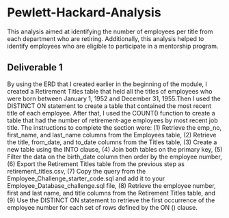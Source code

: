 # Pewlett-Hackard-Analysis
This analysis aimed at identifying the number of employees per title from each department who are retiring. Additionally, this analysis helped to  identify employees who are eligible to participate in a mentorship program.
## Deliverable 1 
By using the ERD that I created earlier in the beginning of the module, I created a Retirement Titles table that held all the titles of employees who were born between January 1, 1952 and December 31, 1955.Then I used the DISTINCT ON statement to create a table that contained the most recent title of each employee. After that, I used the COUNT() function to create a table that had the number of retirement-age employees by most recent job title. The instructions to complete the section were:
(1) Retrieve the emp_no, first_name, and last_name columns from the Employees table,
(2) Retrieve the title, from_date, and to_date columns from the Titles table,
(3) Create a new table using the INTO clause,
(4) Join both tables on the primary key,
(5) Filter the data on the birth_date column then order by the employee number,
(6) Export the Retirement Titles table from the previous step as retirement_titles.csv,
(7) Copy the query from the Employee_Challenge_starter_code.sql and add it to your Employee_Database_challenge.sql file,
(8) Retrieve the employee number, first and last name, and title columns from the Retirement Titles table,
and (9) Use the DISTINCT ON statement to retrieve the first occurrence of the employee number for each set of rows defined by the ON () clause.






